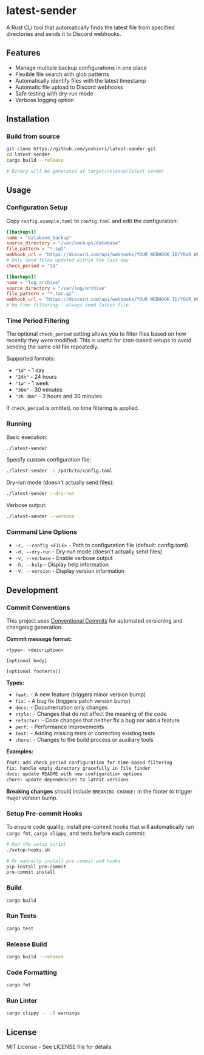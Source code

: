 # latest-sender

A Rust CLI tool that automatically finds the latest file from specified directories and sends it to Discord webhooks.

## Features

- Manage multiple backup configurations in one place
- Flexible file search with glob patterns
- Automatically identify files with the latest timestamp
- Automatic file upload to Discord webhooks
- Safe testing with dry-run mode
- Verbose logging option

## Installation

### Build from source

```bash
git clone https://github.com/yoshiori/latest-sender.git
cd latest-sender
cargo build --release

# Binary will be generated at target/release/latest-sender
```

## Usage

### Configuration Setup

Copy `config.example.toml` to `config.toml` and edit the configuration:

```toml
[[backups]]
name = "database_backup"
source_directory = "/var/backups/database"
file_pattern = "*.sql"
webhook_url = "https://discord.com/api/webhooks/YOUR_WEBHOOK_ID/YOUR_WEBHOOK_TOKEN"
# Only send files updated within the last day
check_period = "1d"

[[backups]]
name = "log_archive"  
source_directory = "/var/log/archive"
file_pattern = "*.tar.gz"
webhook_url = "https://discord.com/api/webhooks/YOUR_WEBHOOK_ID/YOUR_WEBHOOK_TOKEN"
# No time filtering - always send latest file
```

### Time Period Filtering

The optional `check_period` setting allows you to filter files based on how recently they were modified. This is useful for cron-based setups to avoid sending the same old file repeatedly.

Supported formats:
- `"1d"` - 1 day
- `"24h"` - 24 hours  
- `"1w"` - 1 week
- `"30m"` - 30 minutes
- `"2h 30m"` - 2 hours and 30 minutes

If `check_period` is omitted, no time filtering is applied.

### Running

Basic execution:
```bash
./latest-sender
```

Specify custom configuration file:
```bash
./latest-sender -c /path/to/config.toml
```

Dry-run mode (doesn't actually send files):
```bash
./latest-sender --dry-run
```

Verbose output:
```bash
./latest-sender --verbose
```

### Command Line Options

- `-c, --config <FILE>` - Path to configuration file (default: config.toml)
- `-d, --dry-run` - Dry-run mode (doesn't actually send files)
- `-v, --verbose` - Enable verbose output
- `-h, --help` - Display help information
- `-V, --version` - Display version information

## Development

### Commit Conventions

This project uses [Conventional Commits](https://www.conventionalcommits.org/) for automated versioning and changelog generation.

**Commit message format:**
```
<type>: <description>

[optional body]

[optional footer(s)]
```

**Types:**
- `feat:` - A new feature (triggers minor version bump)
- `fix:` - A bug fix (triggers patch version bump)
- `docs:` - Documentation only changes
- `style:` - Changes that do not affect the meaning of the code
- `refactor:` - Code changes that neither fix a bug nor add a feature
- `perf:` - Performance improvements
- `test:` - Adding missing tests or correcting existing tests
- `chore:` - Changes to the build process or auxiliary tools

**Examples:**
```bash
feat: add check_period configuration for time-based filtering
fix: handle empty directory gracefully in file finder
docs: update README with new configuration options
chore: update dependencies to latest versions
```

**Breaking changes** should include `BREAKING CHANGE:` in the footer to trigger major version bump.

### Setup Pre-commit Hooks

To ensure code quality, install pre-commit hooks that will automatically run `cargo fmt`, `cargo clippy`, and tests before each commit:

```bash
# Run the setup script
./setup-hooks.sh

# Or manually install pre-commit and hooks
pip install pre-commit
pre-commit install
```

### Build

```bash
cargo build
```

### Run Tests

```bash
cargo test
```

### Release Build

```bash
cargo build --release
```

### Code Formatting

```bash
cargo fmt
```

### Run Linter

```bash
cargo clippy -- -D warnings
```

## License

MIT License - See LICENSE file for details.